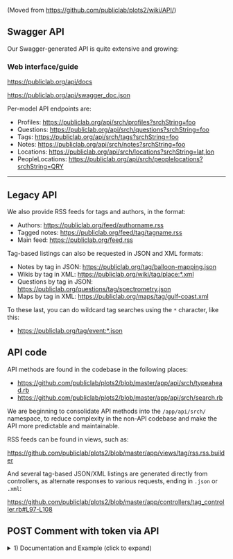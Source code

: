 (Moved from https://github.com/publiclab/plots2/wiki/API/)

## Swagger API

Our Swagger-generated API is quite extensive and growing:

### Web interface/guide

https://publiclab.org/api/docs

https://publiclab.org/api/swagger_doc.json

Per-model API endpoints are:

* Profiles: https://publiclab.org/api/srch/profiles?srchString=foo
* Questions: https://publiclab.org/api/srch/questions?srchString=foo
* Tags: https://publiclab.org/api/srch/tags?srchString=foo
* Notes: https://publiclab.org/api/srch/notes?srchString=foo
* Locations: https://publiclab.org/api/srch/locations?srchString=lat,lon
* PeopleLocations: https://publiclab.org/api/srch/peoplelocations?srchString=QRY

****

## Legacy API

We also provide RSS feeds for tags and authors, in the format:

* Authors: https://publiclab.org/feed/authorname.rss
* Tagged notes: https://publiclab.org/feed/tag/tagname.rss
* Main feed: https://publiclab.org/feed.rss

Tag-based listings can also be requested in JSON and XML formats:

* Notes by tag in JSON: https://publiclab.org/tag/balloon-mapping.json
* Wikis by tag in XML: https://publiclab.org/wiki/tag/place:*.xml
* Questions by tag in JSON: https://publiclab.org/questions/tag/spectrometry.json
* Maps by tag in XML: https://publiclab.org/maps/tag/gulf-coast.xml

To these last, you can do wildcard tag searches using the `*` character, like this:

* https://publiclab.org/tag/event:*.json

## API code

API methods are found in the codebase in the following places:

* https://github.com/publiclab/plots2/blob/master/app/api/srch/typeahead.rb
* https://github.com/publiclab/plots2/blob/master/app/api/srch/search.rb

We are beginning to consolidate API methods into the `/app/api/srch/` namespace, to reduce complexity in the non-API codebase and make the API more predictable and maintainable. 

RSS feeds can be found in views, such as:

https://github.com/publiclab/plots2/blob/master/app/views/tag/rss.rss.builder

And several tag-based JSON/XML listings are generated directly from controllers, as alternate responses to various requests, ending in `.json` or `.xml`:

https://github.com/publiclab/plots2/blob/master/app/controllers/tag_controller.rb#L97-L108

## POST Comment with token via API
<details>
  <summary>1) Documentation and Example (click to expand) </summary>
  Allows a logged user or bot to post comments via API with a token.

  Successful responses include a JSON-structure describing the comment.

* **URL**

  `/comment/create/token/id.:format`

* **Method:**

  `POST`

*  **URL Params**

   **Required:**

   `id=[integer]`
   `username=[string]`

* **Data Params**

  `body=[json]`
  `headers=[token]`

* **Success Response:**

  * **Code:** 200 <br />
    **Content:** `{ id : 12, username : "janedoe", body : "This is a comment" }`

* **Error Response:**

  * **Code:** 400 BAD REQUEST <br />
    **Content:** `{ error : "Bad Request" }`

* **Sample Call:**

  ```POST https://publiclab.org/comment/create/token/id.:format
  Content-Type: application/json
  Body:
  {
    "id": 1,
    "body": "This is a comment made with a token",
    "username": "stefannibrasil"
  },
  Headers: {
    token: ""
  }
  ```
</details>
